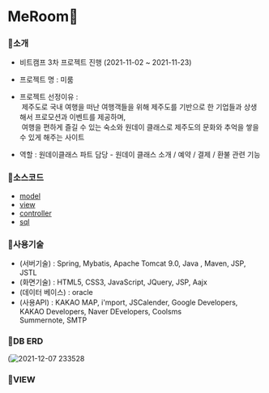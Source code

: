 # MeRoom🏡
### 📌소개
   - 비트캠프 3차 프로젝트 진행 (2021-11-02 ~ 2021-11-23)
   - 프로젝트 명 : 미룸
   - 프로젝트 선정이유 : 
   <br>&nbsp;제주도로 국내 여행을 떠난 여행객들을 위해 제주도를 기반으로 한 기업들과 상생해서 프로모션과 이벤트를 제공하며, 
   <br>&nbsp;여행을 편하게 즐길 수 있는 숙소와 원데이 클래스로 제주도의 문화와 추억을 쌓을 수 있게 해주는 사이트

   - 역할 : 원데이클래스 파트 담당 - 원데이 클래스 소개 / 예약 / 결제 / 환불 관련 기능
       
          
### 📌소스코드
  * [model](https://github.com/seolbb/final-project/tree/main/MeRoom/src/main/java/com/spring/mr/vo/oneday)
  * [view](https://github.com/seolbb/final-project/tree/main/MeRoom/src/main/webapp)
  * [controller](https://github.com/seolbb/final-project/blob/main/MeRoom/src/main/java/com/spring/mr/controller/oneday/OnedayClassController.java)
  * [sql](https://github.com/seolbb/final-project/tree/main/MeRoom/sql)


### 📌사용기술
  * (서버기술) : Spring, Mybatis, Apache Tomcat 9.0, Java , Maven, JSP, JSTL
  * (화면기술) : HTML5, CSS3, JavaScript, JQuery, JSP, Aajx
  * (데이터 베이스) : oracle
  * (사용API) : KAKAO MAP, i'mport, JSCalender, Google Developers, KAKAO Developers, Naver DEvelopers, Coolsms<br>
          Summernote, SMTP 
          
          
### 📌DB ERD
(![2021-12-07 233528](https://user-images.githubusercontent.com/92971809/145048625-b4f97d22-a140-464d-ae8a-c63ccd8cc491.png)


### 📌VIEW
